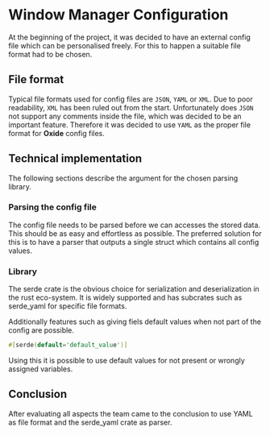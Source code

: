 # Window Manager Configuration

At the beginning of the project, it was decided to have an external config file which can be personalised freely.
For this to happen a suitable file format had to be chosen.

## File format

Typical file formats used for config files are `JSON`, `YAML` or `XML`.
Due to poor readability, `XML` has been ruled out from the start.
Unfortunately does `JSON` not support any comments inside the file, which was decided to be an important feature.
Therefore it was decided to use `YAML` as the proper file format for **Oxide** config files.

## Technical implementation

The following sections describe the argument for the chosen parsing library.

### Parsing the config file

The config file needs to be parsed before we can accesses the stored data.
This should be as easy and effortless as possible. The preferred solution for this is to have a parser that outputs a single struct which contains all config
values.

### Library

The serde crate is the obvious choice for serialization and deserialization in the rust eco-system. It is widely supported and has subcrates such as serde_yaml
for specific file formats.

Additionally features such as giving fiels default values when not part of the config are possible.

```rust
#[serde(default='default_value')]
```

Using this it is possible to use default values for not present or wrongly assigned variables.

## Conclusion

After evaluating all aspects the team came to the conclusion to use YAML as file format and the serde_yaml crate as parser.

